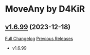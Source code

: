 # MoveAny by D4KiR

## [v1.6.99](https://github.com/d4kir92/MoveAny/tree/v1.6.99) (2023-12-18)
[Full Changelog](https://github.com/d4kir92/MoveAny/compare/v1.6.98...v1.6.99) [Previous Releases](https://github.com/d4kir92/MoveAny/releases)

- v1.6.99  
